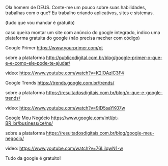 Ola homem de DEUS. Conte-me um pouco sobre suas habilidades, trabalhas com o que? Eu trabalho criando aplicativos, sites e sistemas.

(tudo que vou mandar é gratuito)

caso queira montar um site com anúncio do google integrado, indico uma plataforma gratuita do google (não precisa mecher com código)

Google Primer
https://www.yourprimer.com/pt

sobre a plataforma
http://publicodigital.com.br/blog/google-primer-o-que-e-e-como-ele-pode-te-ajudar/

video: https://www.youtube.com/watch?v=K2lOAzlC3F4

Google Trends
https://trends.google.com.br/trends/

sobre a plataforma
https://resultadosdigitais.com.br/blog/o-que-e-google-trends/

video: https://www.youtube.com/watch?v=9ID5saYK07w

Google Meu Negócio
https://www.google.com/intl/pt-BR_br/business/ce/ns/ 

sobre a plataforma
https://resultadosdigitais.com.br/blog/google-meu-negocio/

video: https://www.youtube.com/watch?v=76LilqwN1-w

Tudo da google é gratuito!
